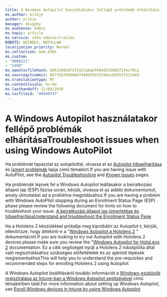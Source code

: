 ```yaml
---
title: A Windows Autopilot használatakor fellépő problémák elhárítása
ms.author: erikje
author: erikje
manager: dougeby
ms.audience: Admin
ms.topic: article
ms.service: o365-administration
ROBOTS: NOINDEX, NOFOLLOW
localization_priority: Normal
ms.collection: Adm_O365
ms.custom:
- "9000221"
- "2490"
ms.openlocfilehash: b86230d1073f2423a6abf694d5330dd72fec7912
ms.sourcegitcommit: 847f2bfd660847440df0195258acb9253f313a69
ms.translationtype: MT
ms.contentlocale: hu-HU
ms.lasthandoff: 11/09/2020
ms.locfileid: "48949747"
---
```

# <a name="troubleshoot-issues-when-using-windows-autopilot"></a><span data-ttu-id="d82e0-102">A Windows Autopilot használatakor fellépő problémák elhárítása</span><span class="sxs-lookup"><span data-stu-id="d82e0-102">Troubleshoot issues when using Windows AutoPilot</span></span>

<span data-ttu-id="d82e0-103">Ha problémát tapasztal az autopilottal, olvassa el az [Autopilot hibaelhárítása](https://docs.microsoft.com/windows/deployment/windows-autopilot/troubleshooting) és [ismert problémák](https://docs.microsoft.com/windows/deployment/windows-autopilot/known-issues) lapja című témakört.</span><span class="sxs-lookup"><span data-stu-id="d82e0-103">If you are having issue with AutoPilot, see the [Autopilot Troubleshooting](https://docs.microsoft.com/windows/deployment/windows-autopilot/troubleshooting) and [Known Issues](https://docs.microsoft.com/windows/deployment/windows-autopilot/known-issues) pages.</span></span>

<span data-ttu-id="d82e0-104">Ha problémák lépnek fel a Windows Autopilot leállásakor a beiratkozási állapot lap (ESP) fázisa során, kérjük, olvassa el az alábbi dokumentumot, amely útmutatást ad a probléma megoldásához.</span><span class="sxs-lookup"><span data-stu-id="d82e0-104">If you are having a problem with Windows AutoPilot stopping during an Enrollment Status Page (ESP) phase please review the following document for hints on how to troubleshoot your issue.</span></span> [<span data-ttu-id="d82e0-105">A beiratkozási állapot lap ismertetése és hibaelhárítása</span><span class="sxs-lookup"><span data-stu-id="d82e0-105">Understand and troubleshoot the Enrollment Status Page</span></span>](https://docs.microsoft.com/troubleshoot/mem/intune/understand-troubleshoot-esp)

<span data-ttu-id="d82e0-106">Ha a Hololens 2 készülékkel próbálja meg kipróbálni az Autopilot-t, kérjük, ellenőrizze, hogy áttekinti-e a "[Windows Autopilot a Hololens 2](https://docs.microsoft.com/hololens/hololens2-autopilot) " dokumentációt.</span><span class="sxs-lookup"><span data-stu-id="d82e0-106">If you are looking to try out Autopilot with Hololens 2 devices please make sure you review the "[Windows Autopilot for HoloLens 2](https://docs.microsoft.com/hololens/hololens2-autopilot) documentation.</span></span> <span data-ttu-id="d82e0-107">Ez a cikk segítséget nyújt a Hololens 2 robotpilóta által való regisztrálásához szükséges előfeltételek és az ajánlott lépések megismeréséhez</span><span class="sxs-lookup"><span data-stu-id="d82e0-107">This will help you to understand the pre-requisites and recommended steps for enrolling Hololens 2 using Autopilot</span></span>  

<span data-ttu-id="d82e0-108">A Windows Autopilot beállításáról további információt a [Windows-eszközök regisztrálása az Intune-ban a Windows Autopilot segítségével](https://docs.microsoft.com/intune/enrollment/enrollment-autopilot) című témakörben talál.</span><span class="sxs-lookup"><span data-stu-id="d82e0-108">For more information about setting up Windows Autopilot, see [Enroll Windows devices in Intune by using Windows Autopilot](https://docs.microsoft.com/intune/enrollment/enrollment-autopilot)</span></span>